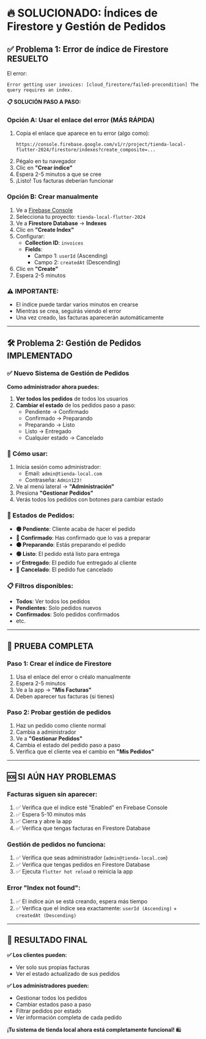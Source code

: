 # 🔥 SOLUCIONADO: Índices de Firestore y Gestión de Pedidos

## ✅ **Problema 1: Error de índice de Firestore RESUELTO**

El error:
```
Error getting user invoices: [cloud_firestore/failed-precondition] The query requires an index.
```

**📋 SOLUCIÓN PASO A PASO:**

### **Opción A: Usar el enlace del error (MÁS RÁPIDA)**
1. Copia el enlace que aparece en tu error (algo como):
   ```
   https://console.firebase.google.com/v1/r/project/tienda-local-flutter-2024/firestore/indexes?create_composite=...
   ```
2. Pégalo en tu navegador
3. Clic en **"Crear índice"**
4. Espera 2-5 minutos a que se cree
5. ¡Listo! Tus facturas deberían funcionar

### **Opción B: Crear manualmente**
1. Ve a [Firebase Console](https://console.firebase.google.com/)
2. Selecciona tu proyecto: `tienda-local-flutter-2024`
3. Ve a **Firestore Database** → **Indexes**
4. Clic en **"Create Index"**
5. Configurar:
   - **Collection ID**: `invoices`
   - **Fields**:
     - Campo 1: `userId` (Ascending)
     - Campo 2: `createdAt` (Descending)
6. Clic en **"Create"**
7. Espera 2-5 minutos

### **⚠️ IMPORTANTE:**
- El índice puede tardar varios minutos en crearse
- Mientras se crea, seguirás viendo el error
- Una vez creado, las facturas aparecerán automáticamente

---

## 🛠️ **Problema 2: Gestión de Pedidos IMPLEMENTADO**

### **✅ Nuevo Sistema de Gestión de Pedidos**

**Como administrador ahora puedes:**
1. **Ver todos los pedidos** de todos los usuarios
2. **Cambiar el estado** de los pedidos paso a paso:
   - Pendiente → Confirmado
   - Confirmado → Preparando
   - Preparando → Listo
   - Listo → Entregado
   - Cualquier estado → Cancelado

### **📱 Cómo usar:**
1. Inicia sesión como administrador:
   - Email: `admin@tienda-local.com`
   - Contraseña: `Admin123!`
2. Ve al menú lateral → **"Administración"**
3. Presiona **"Gestionar Pedidos"**
4. Verás todos los pedidos con botones para cambiar estado

### **🎯 Estados de Pedidos:**
- **🟡 Pendiente**: Cliente acaba de hacer el pedido
- **🔵 Confirmado**: Has confirmado que lo vas a preparar
- **🟠 Preparando**: Estás preparando el pedido
- **🟢 Listo**: El pedido está listo para entrega
- **✅ Entregado**: El pedido fue entregado al cliente
- **🔴 Cancelado**: El pedido fue cancelado

### **📋 Filtros disponibles:**
- **Todos**: Ver todos los pedidos
- **Pendientes**: Solo pedidos nuevos
- **Confirmados**: Solo pedidos confirmados
- etc.

---

## 🚀 **PRUEBA COMPLETA**

### **Paso 1: Crear el índice de Firestore**
1. Usa el enlace del error o créalo manualmente
2. Espera 2-5 minutos
3. Ve a la app → **"Mis Facturas"**
4. Deben aparecer tus facturas (si tienes)

### **Paso 2: Probar gestión de pedidos**
1. Haz un pedido como cliente normal
2. Cambia a administrador
3. Ve a **"Gestionar Pedidos"**
4. Cambia el estado del pedido paso a paso
5. Verifica que el cliente vea el cambio en **"Mis Pedidos"**

---

## 🆘 **SI AÚN HAY PROBLEMAS**

### **Facturas siguen sin aparecer:**
1. ✅ Verifica que el índice esté "Enabled" en Firebase Console
2. ✅ Espera 5-10 minutos más
3. ✅ Cierra y abre la app
4. ✅ Verifica que tengas facturas en Firestore Database

### **Gestión de pedidos no funciona:**
1. ✅ Verifica que seas administrador (`admin@tienda-local.com`)
2. ✅ Verifica que tengas pedidos en Firestore Database
3. ✅ Ejecuta `flutter hot reload` o reinicia la app

### **Error "Index not found":**
1. ✅ El índice aún se está creando, espera más tiempo
2. ✅ Verifica que el índice sea exactamente: `userId (Ascending)` + `createdAt (Descending)`

---

## 🎉 **RESULTADO FINAL**

**✅ Los clientes pueden:**
- Ver solo sus propias facturas
- Ver el estado actualizado de sus pedidos

**✅ Los administradores pueden:**
- Gestionar todos los pedidos
- Cambiar estados paso a paso
- Filtrar pedidos por estado
- Ver información completa de cada pedido

**¡Tu sistema de tienda local ahora está completamente funcional!** 🛍️
